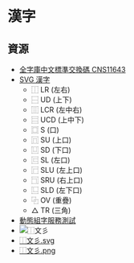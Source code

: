 # 漢字

## 資源
- [全字庫中文標準交換碼 CNS11643](http://www.cns11643.gov.tw/)
- [SVG 漢字](https://svghanzi.appspot.com/)
  - ⿰ LR (左右)
  - ⿱ UD (上下)
  - ⿲ LCR (左中右)
  - ⿳ UCD (上中下)
  - ⿴ S (口)
  - ⿵ SU (上口)
  - ⿶ SD (下口)
  - ⿷ SL (左口)
  - ⿸ SLU (左上口)
  - ⿹ SRU (右上口)
  - ⿺ SLD (左下口)
  - ⿻ OV (重疊)
  - △ TR (三角)
- [動態組字服務測試](https://zh.wikisource.org/wiki/User:Shoichi#.E6.90.AD.E8.BC.89.E6.96.BCmediawiki.E4.B8.8A.E7.9A.84.E6.B8.AC.E8.A9.A6)
- ![⿰文彡](https://tools.wmflabs.org/idsgen/⿰文彡.svg?字體=楷體)
- [⿰文彡.svg](https://tools.wmflabs.org/idsgen/⿰文彡.svg?字體=楷體)
- [⿰文彡.png](https://tools.wmflabs.org/idsgen/⿰文彡.png?字體=楷體)
